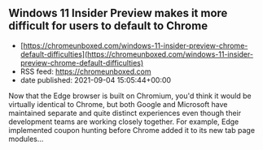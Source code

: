 ## Windows 11 Insider Preview makes it more difficult for users to default to Chrome
 - [https://chromeunboxed.com/windows-11-insider-preview-chrome-default-difficulties](https://chromeunboxed.com/windows-11-insider-preview-chrome-default-difficulties)
 - RSS feed: https://chromeunboxed.com
 - date published: 2021-09-04 15:05:44+00:00

Now that the Edge browser is built on Chromium, you'd think it would be virtually identical to Chrome, but both Google and Microsoft have maintained separate and quite distinct experiences even though their development teams are working closely together. For example, Edge implemented coupon hunting before Chrome added it to its new tab page modules...

